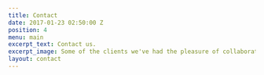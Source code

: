 ```yaml
---
title: Contact
date: 2017-01-23 02:50:00 Z
position: 4
menu: main
excerpt_text: Contact us.
excerpt_image: Some of the clients we've had the pleasure of collaborating with.
layout: contact
---
```


